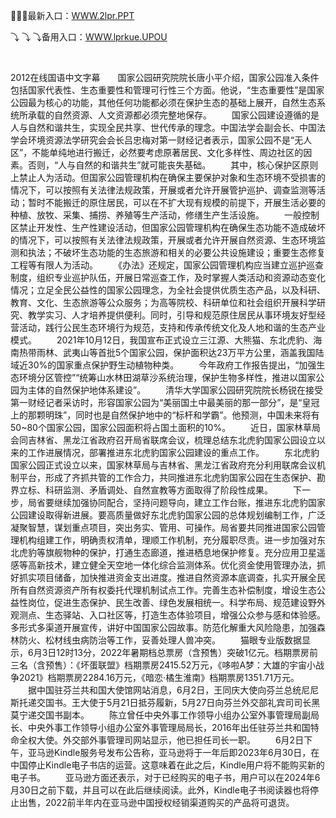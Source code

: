 <p>
	🔶🔶🔶最新入口：<a href="http://www.baidu.com/link?url=6MA2SWnO3Raqke39an_0PUxosM6ZrUGzi1BN9tNnlPW&wd">WWW.2lpr.PPT</a> 
	<p>
		⤵
⤵
⤵备用入口：<a href="http://www.baidu.com/link?url=6MA2SWnO3Raqke39an_0PUxosM6ZrUGzi1BN9tNnlPW&wd">WWW.lprkue.UPOU</a> 
	</p>
	<p>
		<br />
	</p>
	<p>
		2012在线国语中文字幕　　国家公园研究院院长唐小平介绍，国家公园准入条件包括国家代表性、生态重要性和管理可行性三个方面。他说，“生态重要性”是国家公园最为核心的功能，其他任何功能都必须在保护生态的基础上展开，自然生态系统所承载的自然资源、人文资源都必须完整地保存。
　　国家公园建设遵循的是人与自然和谐共生，实现全民共享、世代传承的理念。中国法学会副会长、中国法学会环境资源法学研究会会长吕忠梅对第一财经记者表示，国家公园不是“无人区”，不能单纯地进行搬迁，必然要考虑原著居民、文化多样性、周边社区的因素。否则，“人与自然的和谐共生”就可能丧失基础。
　　其中，核心保护区原则上禁止人为活动。但国家公园管理机构在确保主要保护对象和生态环境不受损害的情况下，可以按照有关法律法规政策，开展或者允许开展管护巡护、调查监测等活动；暂时不能搬迁的原住居民，可以在不扩大现有规模的前提下，开展生活必要的种植、放牧、采集、捕捞、养殖等生产活动，修缮生产生活设施。
　　一般控制区禁止开发性、生产性建设活动，但国家公园管理机构在确保生态功能不造成破坏的情况下，可以按照有关法律法规政策，开展或者允许开展自然资源、生态环境监测和执法；不破坏生态功能的生态旅游和相关的必要公共设施建设；重要生态修复工程等有限人为活动。
　　《办法》还规定，国家公园管理机构应当建立巡护巡查制度，组织专业巡护队伍，开展日常巡查工作，及时掌握人类活动和资源动态变化情况；立足全民公益性的国家公园理念，为全社会提供优质生态产品，以及科研、教育、文化、生态旅游等公众服务；为高等院校、科研单位和社会组织开展科学研究、教学实习、人才培养提供便利。同时，引导和规范原住居民从事环境友好型经营活动，践行公民生态环境行为规范，支持和传承传统文化及人地和谐的生态产业模式。
　　2021年10月12日，我国宣布正式设立三江源、大熊猫、东北虎豹、海南热带雨林、武夷山等首批5个国家公园，保护面积达23万平方公里，涵盖我国陆域近30%的国家重点保护野生动植物种类。
　　今年政府工作报告提出，“加强生态环境分区管控”“统筹山水林田湖草沙系统治理，保护生物多样性，推进以国家公园为主体的自然保护地体系建设”。
　　清华大学国家公园研究院院长杨锐在接受第一财经记者采访时，形容国家公园为“美丽国土中最美丽的那一部分”，是“皇冠上的那颗明珠”，同时也是自然保护地中的“标杆和学霸”。他预测，中国未来将有50~80个国家公园，国家公园面积将占国土面积的10%。
　　近日，国家林草局会同吉林省、黑龙江省政府召开局省联席会议，梳理总结东北虎豹国家公园设立以来的工作进展情况，部署推进东北虎豹国家公园建设的重点工作。
　　东北虎豹国家公园正式设立以来，国家林草局与吉林省、黑龙江省政府充分利用联席会议机制平台，形成了齐抓共管的工作合力，共同推进东北虎豹国家公园在生态保护、勘界立标、科研监测、矛盾调处、自然宣教等方面取得了阶段性成果。
　　下一步，局省要继续加强协同配合，坚持问题导向，建立工作台账，推进东北虎豹国家公园建设取得新进展。要高质量做好东北虎豹国家公园的总体规划编制工作，广泛凝聚智慧，谋划重点项目，突出务实、管用、可操作。局省要共同推进国家公园管理机构组建工作，明确责权清单，理顺工作机制，充分履职尽责。进一步加强对东北虎豹等旗舰物种的保护，打通生态廊道，推进栖息地保护修复。充分应用卫星遥感等高新技术，建立健全天空地一体化综合监测体系。优化资金使用管理办法，抓好抓实项目储备，加快推进资金支出进度。推进自然资源本底调查，扎实开展全民所有自然资源资产所有权委托代理机制试点工作。完善生态补偿制度，增设生态公益性岗位，促进生态保护、民生改善、绿色发展相统一。科学布局、规范建设野外观测点、生态驿站、入口社区等，打造生态体验项目，增强公众参与感和体验感。多形式多渠道开展宣传，讲好中国国家公园故事。防范化解重大风险隐患，加强森林防火、松材线虫病防治等工作，妥善处理人兽冲突。
　　猫眼专业版数据显示，6月3日12时13分，2022年暑期档总票房（含预售）突破1亿元。档期票房前三名（含预售）：《坏蛋联盟》档期票房2415.52万元，《哆啦A梦：大雄的宇宙小战争2021》档期票房2284.16万元，《暗恋·橘生淮南》档期票房1351.71万元。
　　据中国驻芬兰共和国大使馆网站消息，6月2日，王同庆大使向芬兰总统尼尼斯托递交国书。王大使于5月21日抵芬履新，5月27日向芬兰外交部礼宾司司长黑莫宁递交国书副本。
　　陈立曾任中央外事工作领导小组办公室外事管理局副局长、中央外事工作领导小组办公室外事管理局局长，2016年出任驻芬兰共和国特命全权大使。外交部外事管理司网站显示，他已担任司长一职。
　　6月2日下午，亚马逊Kindle服务号发布公告称，亚马逊将于一年后即2023年6月30日，在中国停止Kindle电子书店的运营。这意味着在此之后，Kindle用户将不能购买新的电子书。
　　亚马逊方面还表示，对于已经购买的电子书，用户可以在2024年6月30日之前下载，并且可以在此后继续阅读。此外，Kindle电子书阅读器也将停止出售，2022前半年内在亚马逊中国授权经销渠道购买的产品将可退货。
	</p>
